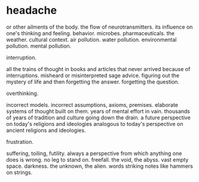 # headache

or other ailments of the body. the flow of neurotransmitters. its influence on one's thinking and feeling. behavior. microbes. pharmaceuticals. the weather. cultural context. air pollution. water pollution. environmental pollution. mental pollution. 

interruption.

all the trains of thought in books and articles that never arrived because of interruptions. misheard or misinterpreted sage advice. figuring out the mystery of life and then forgetting the answer. forgetting the question.

overthinking.

incorrect models. incorrect assumptions, axioms, premises. elaborate systems of thought built on them. years of mental effort in vain. thousands of years of tradition and culture going down the drain. a future perspective on today's religions and ideologies analogous to today's perspective on ancient religions and ideologies.

frustration.

suffering, toiling, futility. always a perspective from which anything one does is wrong. no leg to stand on. freefall. the void, the abyss. vast empty space. darkness. the unknown, the alien. words striking notes like hammers on strings.

